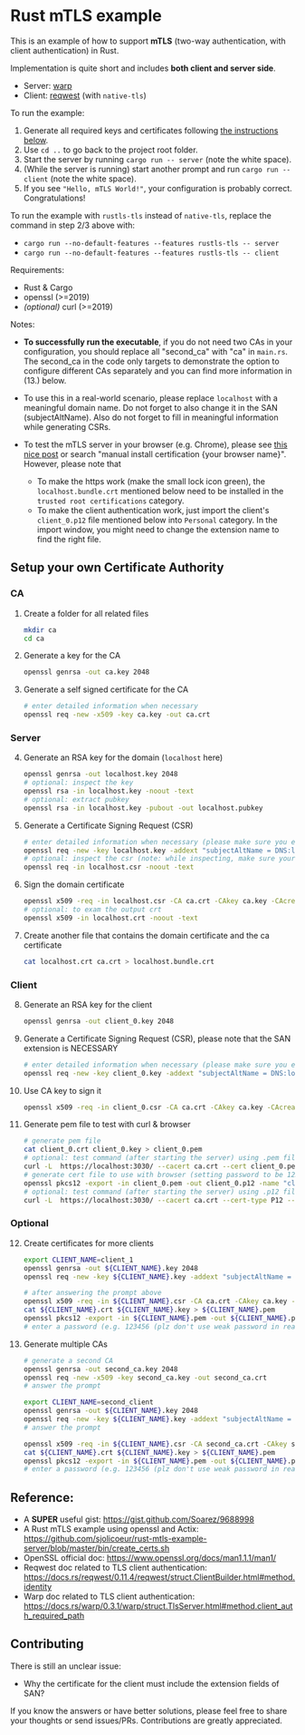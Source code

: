 # Rust mTLS example

This is an example of how to support **mTLS** (two-way authentication, with client authentication) in Rust. 

Implementation is quite short and includes **both client and server side**.

- Server: [warp](https://github.com/seanmonstar/warp)
- Client: [reqwest](https://github.com/seanmonstar/reqwest) (with `native-tls`)

To run the example:

1. Generate all required keys and certificates following [the instructions below](#setup-your-own-certificate-authority).
2. Use `cd ..` to go back to the project root folder.
3. Start the server by running `cargo run -- server` (note the white space).
4. (While the server is running) start another prompt and run `cargo run -- client` (note the white space). 
5. If you see `"Hello, mTLS World!"`, your configuration is probably correct. Congratulations!

To run the example with `rustls-tls` instead of `native-tls`, replace the command in step 2/3 above with:
- `cargo run --no-default-features --features rustls-tls -- server`
- `cargo run --no-default-features --features rustls-tls -- client`

Requirements:

- Rust & Cargo
- openssl (>=2019)
- *(optional)* curl (>=2019)

Notes:

- **To successfully run the executable**, if you do not need two CAs in your configuration, you should replace all "second_ca" with "ca" in `main.rs`. The second_ca in the code only targets to demonstrate the option to configure different CAs separately and you can find more information in (13.) below.

- To use this in a real-world scenario, please replace `localhost` with a meaningful domain name. Do not forget to also change it in the SAN (subjectAltName). Also do not forget to fill in meaningful information while generating CSRs.

- To test the mTLS server in your browser (e.g. Chrome), please see [this nice post](https://blog.eldernode.com/install-root-certificate-in-chrome/) or search "manual install certification {your browser name}". However, please note that
    - To make the https work (make the small lock icon green), the `localhost.bundle.crt` mentioned below need to be installed in the `trusted root certifications` category.
    - To make the client authentication work, just import the client's `client_0.p12` file mentioned below into `Personal` category. In the import window, you might need to change the extension name to find the right file.

## Setup your own Certificate Authority

### CA

1. Create a folder for all related files
    
    ```sh
    mkdir ca
    cd ca
    ```

2. Generate a key for the CA

    ```sh
    openssl genrsa -out ca.key 2048
    ```

3. Generate a self signed certificate for the CA

    ```sh
    # enter detailed information when necessary
    openssl req -new -x509 -key ca.key -out ca.crt
    ```

### Server

4. Generate an RSA key for the domain (`localhost` here)

    ```sh
    openssl genrsa -out localhost.key 2048
    # optional: inspect the key
    openssl rsa -in localhost.key -noout -text
    # optional: extract pubkey
    openssl rsa -in localhost.key -pubout -out localhost.pubkey
    ```

5. Generate a Certificate Signing Request (CSR)

    ```sh
    # enter detailed information when necessary (please make sure you enter COMMON NAME)
    openssl req -new -key localhost.key -addext "subjectAltName = DNS:localhost" -out localhost.csr
    # optional: inspect the csr (note: while inspecting, make sure your Signature Algorithm is not MD5 which is not accepted by many sites, upgrade your openssl if necessary)
    openssl req -in localhost.csr -noout -text
    ```

6. Sign the domain certificate 

    ```sh
    openssl x509 -req -in localhost.csr -CA ca.crt -CAkey ca.key -CAcreateserial -extfile <(printf "subjectAltName=DNS:localhost") -out localhost.crt
    # optional: to exam the output crt
    openssl x509 -in localhost.crt -noout -text
    ```

7. Create another file that contains the domain certificate and the ca certificate

    ```sh
    cat localhost.crt ca.crt > localhost.bundle.crt
    ```

### Client

8. Generate an RSA key for the client

    ```sh
    openssl genrsa -out client_0.key 2048
    ```

9. Generate a Certificate Signing Request (CSR), please note that the SAN extension is NECESSARY 

    ```sh
    # enter detailed information when necessary (please make sure you enter COMMON NAME)
    openssl req -new -key client_0.key -addext "subjectAltName = DNS:localhost" -out client_0.csr
    ```

10. Use CA key to sign it

    ```sh
    openssl x509 -req -in client_0.csr -CA ca.crt -CAkey ca.key -CAcreateserial -extfile <(printf "subjectAltName=DNS:localhost") -out client_0.crt
    ```

11. Generate pem file to test with curl & browser

    ```sh
    # generate pem file
    cat client_0.crt client_0.key > client_0.pem
    # optional: test command (after starting the server) using .pem file
    curl -L  https://localhost:3030/ --cacert ca.crt --cert client_0.pem -v
    # generate cert file to use with browser (setting password to be 123456 for example)
    openssl pkcs12 -export -in client_0.pem -out client_0.p12 -name "client_0"
    # optional: test command (after starting the server) using .p12 file
    curl -L  https://localhost:3030/ --cacert ca.crt --cert-type P12 --cert client_0.p12:123456 -v
    ```

### Optional

12. Create certificates for more clients

    ```sh
    export CLIENT_NAME=client_1
    openssl genrsa -out ${CLIENT_NAME}.key 2048
    openssl req -new -key ${CLIENT_NAME}.key -addext "subjectAltName = DNS:localhost" -out ${CLIENT_NAME}.csr
    ```
    ```sh
    # after answering the prompt above
    openssl x509 -req -in ${CLIENT_NAME}.csr -CA ca.crt -CAkey ca.key -CAcreateserial -extfile <(printf "subjectAltName=DNS:localhost") -out ${CLIENT_NAME}.crt
    cat ${CLIENT_NAME}.crt ${CLIENT_NAME}.key > ${CLIENT_NAME}.pem
    openssl pkcs12 -export -in ${CLIENT_NAME}.pem -out ${CLIENT_NAME}.p12 -name "${CLIENT_NAME}"
    # enter a password (e.g. 123456 (plz don't use weak password in real-world deployment))
    ```

13. Generate multiple CAs

    ```sh
    # generate a second CA
    openssl genrsa -out second_ca.key 2048
    openssl req -new -x509 -key second_ca.key -out second_ca.crt
    # answer the prompt

    export CLIENT_NAME=second_client
    openssl genrsa -out ${CLIENT_NAME}.key 2048
    openssl req -new -key ${CLIENT_NAME}.key -addext "subjectAltName = DNS:localhost" -out ${CLIENT_NAME}.csr
    # answer the prompt
    
    openssl x509 -req -in ${CLIENT_NAME}.csr -CA second_ca.crt -CAkey second_ca.key -CAcreateserial -extfile <(printf "subjectAltName=DNS:localhost") -out ${CLIENT_NAME}.crt
    cat ${CLIENT_NAME}.crt ${CLIENT_NAME}.key > ${CLIENT_NAME}.pem
    openssl pkcs12 -export -in ${CLIENT_NAME}.pem -out ${CLIENT_NAME}.p12 -name "${CLIENT_NAME}"
    # enter a password (e.g. 123456 (plz don't use weak password in real-world deployment))
    ```

## Reference: 

- A **SUPER** useful gist: https://gist.github.com/Soarez/9688998
- A Rust mTLS example using openssl and Actix: https://github.com/sjolicoeur/rust-mtls-example-server/blob/master/bin/create_certs.sh
- OpenSSL official doc: https://www.openssl.org/docs/man1.1.1/man1/
- Reqwest doc related to TLS client authentication: https://docs.rs/reqwest/0.11.4/reqwest/struct.ClientBuilder.html#method.identity
- Warp doc related to TLS client authentication: https://docs.rs/warp/0.3.1/warp/struct.TlsServer.html#method.client_auth_required_path

## Contributing

There is still an unclear issue:

- Why the certificate for the client must include the extension fields of SAN?

If you know the answers or have better solutions, please feel free to share your thoughts or send issues/PRs. Contributions are greatly appreciated. 
